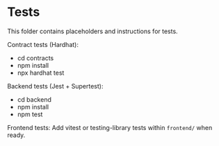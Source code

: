 # Tests

This folder contains placeholders and instructions for tests.

Contract tests (Hardhat):
 - cd contracts
 - npm install
 - npx hardhat test

Backend tests (Jest + Supertest):
 - cd backend
 - npm install
 - npm test

Frontend tests: Add vitest or testing-library tests within `frontend/` when ready.
